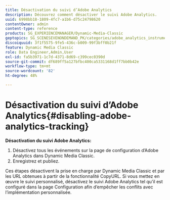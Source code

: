 ```yaml
---
title: Désactivation du suivi d’Adobe Analytics
description: Découvrez comment désactiver le suivi Adobe Analytics.
uuid: 6998bb18-1809-4fc7-a1b6-d75c24798620
contentOwner: admin
content-type: reference
products: SG_EXPERIENCEMANAGER/Dynamic-Media-Classic
geptopics: SG_SCENESEVENONDEMAND_PK/categories/adobe_analytics_instrumentation_kit
discoiquuid: 3f1f5575-9fe5-436c-b009-99f3bff0b21f
feature: Dynamic Media Classic
role: Data Engineer,Admin,User
exl-id: fa5b3971-1c7d-4371-8d69-c399cec0390d
source-git-commit: df689ff5a127bfbc400ca5331168d1ff7bb0b42e
workflow-type: tm+mt
source-wordcount: '82'
ht-degree: 48%

---
```


# Désactivation du suivi d’Adobe Analytics{#disabling-adobe-analytics-tracking}

**Désactivation du suivi Adobe Analytics:**

1. Désactivez tous les événements sur la page de configuration d’Adobe Analytics dans Dynamic Media Classic.
1. Enregistrez et publiez.

Ces étapes désactivent la prise en charge par Dynamic Media Classic et par les URL obtenues à partir de la fonctionnalité CopyURL. Si vous mettez en œuvre le suivi personnalisé, désactivez le suivi Adobe Analytics tel qu’il est configuré dans la page Configuration afin d’empêcher les conflits avec l’implémentation personnalisée.
